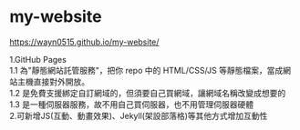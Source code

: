 # my-website
https://wayn0515.github.io/my-website/


1.GitHub Pages  
    1.1 為"靜態網站託管服務"，把你 repo 中的 HTML/CSS/JS 等靜態檔案，當成網站主機直接對外開放。  
    1.2 是免費支援綁定自訂網域的，但須要自己買網域，讓網域名稱改變成想要的  
    1.3 是一種伺服器服務，故不用自己買伺服器，也不用管理伺服器硬體  
2.可新增JS(互動、動畫效果)、Jekyll(架設部落格)等其他方式增加互動性
